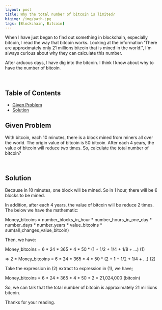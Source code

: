 ```yaml
---
layout: post
title: Why the total number of bitcoin is limited?
bigimg: /img/path.jpg
tags: [Blockchain, Bitcoin]
---
```


When I have just began to find out something in blockchain, especially bitcoin, I read the way that bitcoin works. Looking at the information 'There are approximately only 21 millions bitcoin that is mined in the world.", I'm always curious about why they can calculate this number. 

After arduous days, I have dig into the bitcoin. I think I know about why to have the number of bitcoin.

<br>

## Table of Contents
- [Given Problem](#given-problem)
- [Solution](#solution)

## Given Problem

With bitcoin, each 10 minutes, there is a block mined from miners all over the world. The origin value of bitcoin is 50 bitcoin. After each 4 years, the value of bitcoin will reduce two times. So, calculate the total number of bitcoin?

<br>

## Solution

Because in 10 minutes, one block will be mined. So in 1 hour, there will be 6 blocks to be mined. 

In addition, after each 4 years, the value of bitcoin will be reduce 2 times. The below we have the mathematic: 

Money_bitcoins = number_blocks_in_hour * number_hours_in_one_day * number_days * number_years * value_bitcoins * sum(all_changes_value_bitcoin)

Then, we have: 

Money_bitcoins = 6 * 24 * 365 * 4 * 50 * (1 + 1/2 + 1/4 + 1/8 + ...) (1)

=> 2 * Money_bitcoins = 6 * 24 * 365 * 4 * 50 * (2 + 1 + 1/2 + 1/4 + ...) (2)

Take the expression in (2) extract to expression in (1), we have; 

Money_bitcoins = 6 * 24 * 365 * 4 * 50 * 2 = 21,024,000 (bitcoin)


So, we can talk that the total number of bitcoin is approximately 21 milliions bitcoin.

Thanks for your reading.